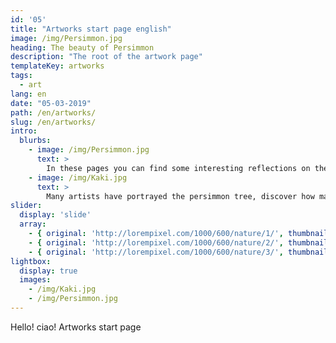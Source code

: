 ```yaml
---
id: '05'
title: "Artworks start page english"
image: /img/Persimmon.jpg
heading: The beauty of Persimmon
description: "The root of the artwork page"
templateKey: artworks
tags:
  - art
lang: en
date: "05-03-2019"
path: /en/artworks/
slug: /en/artworks/
intro:
  blurbs:
    - image: /img/Persimmon.jpg
      text: >
        In these pages you can find some interesting reflections on the persimmon.
    - image: /img/Kaki.jpg
      text: >
        Many artists have portrayed the persimmon tree, discover how many they have been fascinated by.
slider:
  display: 'slide'
  array:
    - { original: 'http://lorempixel.com/1000/600/nature/1/', thumbnail: 'http://lorempixel.com/250/150/nature/1/', originalAlt: "Ants on a blade of grass.", originalTitle: "Ants on a blade of grass.", description: "Ants rise upwards on a blade of grass." }
    - { original: 'http://lorempixel.com/1000/600/nature/2/', thumbnail: 'http://lorempixel.com/250/150/nature/2/', originalAlt: 'A beautiful sunset over the sea.', originalTitle: 'A beautiful sunset over the sea.', description: 'A beautiful sunset over the sea, where numerous routes of imagination depart.'}
    - { original: 'http://lorempixel.com/1000/600/nature/3/', thumbnail: 'http://lorempixel.com/250/150/nature/3/', originalAlt: 'A cliff on the sea.', originalTitle: 'A cliff on the sea.', description: 'A cliff where the sea incessantly breaks its waves.'}
lightbox:
  display: true
  images:
    - /img/Kaki.jpg
    - /img/Persimmon.jpg
---
```


Hello! ciao! Artworks start page
